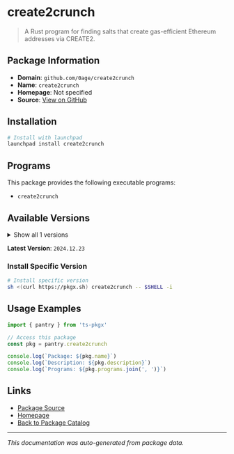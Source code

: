 # create2crunch

> A Rust program for finding salts that create gas-efficient Ethereum addresses via CREATE2.

## Package Information

- **Domain**: `github.com/0age/create2crunch`
- **Name**: `create2crunch`
- **Homepage**: Not specified
- **Source**: [View on GitHub](https://github.com/pkgxdev/pantry/tree/main/projects/github.com/0age/create2crunch/package.yml)

## Installation

```bash
# Install with launchpad
launchpad install create2crunch
```

## Programs

This package provides the following executable programs:

- `create2crunch`

## Available Versions

<details>
<summary>Show all 1 versions</summary>

- `2024.12.23`

</details>

**Latest Version**: `2024.12.23`

### Install Specific Version

```bash
# Install specific version
sh <(curl https://pkgx.sh) create2crunch -- $SHELL -i
```

## Usage Examples

```typescript
import { pantry } from 'ts-pkgx'

// Access this package
const pkg = pantry.create2crunch

console.log(`Package: ${pkg.name}`)
console.log(`Description: ${pkg.description}`)
console.log(`Programs: ${pkg.programs.join(', ')}`)
```

## Links

- [Package Source](https://github.com/pkgxdev/pantry/tree/main/projects/github.com/0age/create2crunch/package.yml)
- [Homepage](#)
- [Back to Package Catalog](../../../package-catalog.md)

---

*This documentation was auto-generated from package data.*
